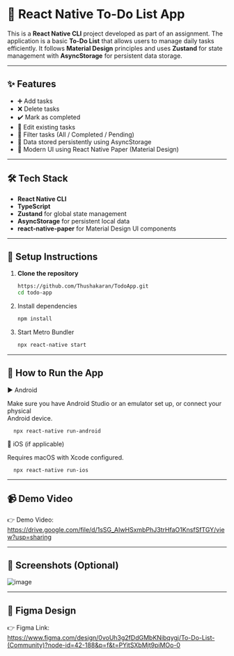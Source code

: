 # 📝 React Native To-Do List App

This is a **React Native CLI** project developed as part of an assignment. The application is a basic **To-Do List** that allows users to manage daily tasks efficiently. It follows **Material Design** principles and uses **Zustand** for state management with **AsyncStorage** for persistent data storage.


---


## ✨ Features

- ➕ Add tasks
- ❌ Delete tasks
- ✔️ Mark as completed
- 📝 Edit existing tasks
- 🔄 Filter tasks (All / Completed / Pending)
- 💾 Data stored persistently using AsyncStorage
- 📱 Modern UI using React Native Paper (Material Design)


---


## 🛠 Tech Stack

- **React Native CLI**
- **TypeScript**
- **Zustand** for global state management
- **AsyncStorage** for persistent local data
- **react-native-paper** for Material Design UI components


---


## 🚀 Setup Instructions

1. **Clone the repository**
   ```bash
   https://github.com/Thushakaran/TodoApp.git
   cd todo-app
   
2. Install dependencies
    ```bash
    npm install

3. Start Metro Bundler
    ```bash
    npx react-native start


---


## 📱 How to Run the App

  ▶️ Android
  
  Make sure you have Android Studio or an emulator set up, or connect your physical   
  Android       device.
  
      npx react-native run-android

  🍎 iOS (if applicable)
  
  Requires macOS with Xcode configured.

      npx react-native run-ios

      

---



## 📹 Demo Video

👉 Demo Video: https://drive.google.com/file/d/1sSG_AIwHSxmbPhJ3trHfaO1KnsfSfTGY/view?usp=sharing


---


## 📸 Screenshots (Optional)

![image](https://github.com/Thushakaran/TodoApp/blob/main/src/images/ToDoApp.png)


---


## 🎨 Figma Design
👉 Figma Link: https://www.figma.com/design/0voUh3g2fDdGMbKNibqygj/To-Do-List-(Community)?node-id=42-188&p=f&t=PYitSXbMjt9piMOo-0












